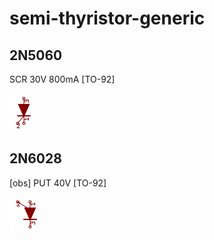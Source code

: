 # semi-thyristor-generic

## 2N5060
SCR 30V 800mA [TO-92]

![2N5060__1__1](/images/semi-thyristor-generic__2N5060__1__1.png?raw=true) 

## 2N6028
[obs] PUT 40V [TO-92]

![2N6028__1__1](/images/semi-thyristor-generic__2N6028__1__1.png?raw=true) 

